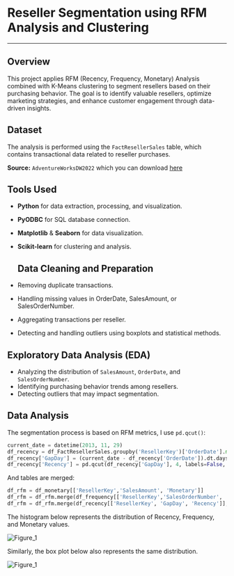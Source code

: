 # Reseller Segmentation using RFM Analysis and Clustering

---

## Overview

This project applies RFM (Recency, Frequency, Monetary) Analysis combined with K-Means clustering to segment resellers based on their purchasing behavior. The goal is to identify valuable resellers, optimize marketing strategies, and enhance customer engagement through data-driven insights.

## Dataset

The analysis is performed using the `FactResellerSales` table, which contains transactional data related to reseller purchases.

**Source:** `AdventureWorksDW2022` which you can download [here](https://learn.microsoft.com/en-us/sql/samples/adventureworks-install-configure?view=sql-server-ver16&tabs=ssms)

## Tools Used

- **Python** for data extraction, processing, and visualization.
- **PyODBC** for SQL database connection.
- **Matplotlib** & **Seaborn** for data visualization.
- **Scikit-learn** for clustering and analysis.

  ## Data Cleaning and Preparation

- Removing duplicate transactions.
- Handling missing values in OrderDate, SalesAmount, or SalesOrderNumber.
- Aggregating transactions per reseller.
- Detecting and handling outliers using boxplots and statistical methods.

## Exploratory Data Analysis (EDA)

- Analyzing the distribution of `SalesAmount`, `OrderDate`, and `SalesOrderNumber`.
- Identifying purchasing behavior trends among resellers.
- Detecting outliers that may impact segmentation.

## Data Analysis

The segmentation process is based on RFM metrics, I use `pd.qcut()`:
```python
current_date = datetime(2013, 11, 29)
df_recency = df_FactResellerSales.groupby('ResellerKey')['OrderDate'].max().reset_index()
df_recency['GapDay'] = (current_date - df_recency['OrderDate']).dt.days
df_recency['Recency'] = pd.qcut(df_recency['GapDay'], 4, labels=False, duplicates='drop')
```

And tables are merged:
```python
df_rfm = df_monetary[['ResellerKey','SalesAmount', 'Monetary']]
df_rfm = df_rfm.merge(df_frequency[['ResellerKey','SalesOrderNumber', 'Frequency']], on='ResellerKey')
df_rfm = df_rfm.merge(df_recency[['ResellerKey', 'GapDay', 'Recency']], on='ResellerKey')
```

The histogram below represents the distribution of Recency, Frequency, and Monetary values.

![Figure_1](https://github.com/user-attachments/assets/f6515885-c6d8-42eb-88ce-653e6a9a95bb)

Similarly, the box plot below also represents the same distribution.

![Figure_1](https://github.com/user-attachments/assets/e9a83983-3b64-42c6-bdd1-6c78b9027fc9)






